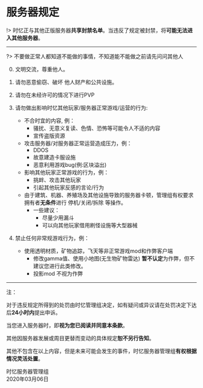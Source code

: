 # 服务器规定

!> 时忆正与其他正版服务器**共享封禁名单**。当违反了规定被封禁，将**可能无法进入其他服务器**。

------

?> 不要做正常人都知道不能做的事情，不知道能不能做之前请先问问其他人

0. 文明交流，尊重他人。

1. 请勿恶意偷窃、破坏 他人财产和公共设施。

2. 请勿在未经许可的情况下进行PVP

3. 请勿做出影响时忆其他玩家/服务器正常游戏/运营的行为:
    - 不合时宜的内容, 例：
      - 骚扰、无意义复读、色情、恐怖等可能令人不适的内容
      - 宣传盗版资源
    - 攻击服务器/对服务器正常运营造成压力，例：
      - DDOS
      - 故意建造卡服设施
      - 恶意利用游戏bug(例:区块溢出)
    - 影响其他玩家正常游戏的行为，例：
      - 挑衅、攻击其他玩家
      - 引起其他玩家反感的言论/行为
    - 由于建筑、机器、养殖场及其他设施导致的服务器卡顿，管理组有权要求拥有者**无条件**进行 停机/关闭/拆除 等操作。
        - 一些建议：
            - 尽量少用漏斗
            - 可以向其他玩家借用刷怪设施等大型器械

4. 禁止任何非常规游戏行为，例：
    - 使用透明材质，矿物追踪，飞天等非正常游戏mod和作弊客户端
      - 修改gamma值、使用小地图(无生物矿物雷达) **暂不认定**为作弊，但不建议您进行此类修改。
      - 投影mod 不视为作弊

-------

注：

对于违反规定所得到的处罚由时忆管理组决定，如有疑问或异议请在处罚决定下达后**24小时内**提出申诉。

当您进入服务器时，即**视为您已阅读并同意本条款**。

其他因服务器发展或周目更替而变动的具体规定**恕不另行告知**。

其他不包含在以上内容，但是未来可能会发生的事件，时忆服务器管理组**有权根据情况灵活处置**。

时忆服务器管理组  
2020年03月06日  

